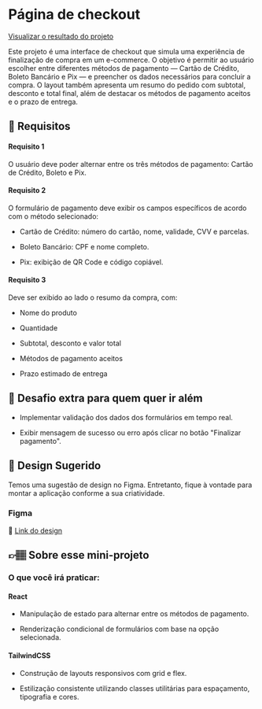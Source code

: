 # Página de checkout

[Visualizar o resultado do projeto](https://pagina-de-checkout.vercel.app/)

Este projeto é uma interface de checkout que simula uma experiência de finalização de compra em um e-commerce. O objetivo é permitir ao usuário escolher entre diferentes métodos de pagamento — Cartão de Crédito, Boleto Bancário e Pix — e preencher os dados necessários para concluir a compra. O layout também apresenta um resumo do pedido com subtotal, desconto e total final, além de destacar os métodos de pagamento aceitos e o prazo de entrega.

## 🔨 Requisitos

#### Requisito 1
O usuário deve poder alternar entre os três métodos de pagamento: Cartão de Crédito, Boleto e Pix.

#### Requisito 2
O formulário de pagamento deve exibir os campos específicos de acordo com o método selecionado:

- Cartão de Crédito: número do cartão, nome, validade, CVV e parcelas.

- Boleto Bancário: CPF e nome completo.

- Pix: exibição de QR Code e código copiável.

#### Requisito 3
Deve ser exibido ao lado o resumo da compra, com:

- Nome do produto

- Quantidade

- Subtotal, desconto e valor total

- Métodos de pagamento aceitos

- Prazo estimado de entrega

## 🔨 Desafio extra para quem quer ir além

- Implementar validação dos dados dos formulários em tempo real.

- Exibir mensagem de sucesso ou erro após clicar no botão "Finalizar pagamento".

## 🎨 Design Sugerido

Temos uma sugestão de design no Figma. Entretanto, fique à vontade para montar a aplicação conforme a sua criatividade.

### Figma

🔗 [Link do design](https://www.figma.com/community/file/1491765228337897918/mini-projeto-pagina-de-checkout)

## 👉🏽 Sobre esse mini-projeto

### O que você irá praticar:

#### React
- Manipulação de estado para alternar entre os métodos de pagamento.

- Renderização condicional de formulários com base na opção selecionada.

#### TailwindCSS
- Construção de layouts responsivos com grid e flex.

- Estilização consistente utilizando classes utilitárias para espaçamento, tipografia e cores.
